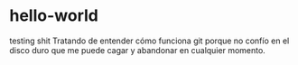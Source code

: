 # hello-world
testing shit
Tratando de entender cómo funciona git porque no confío en el disco duro que me puede cagar y abandonar en cualquier momento.
